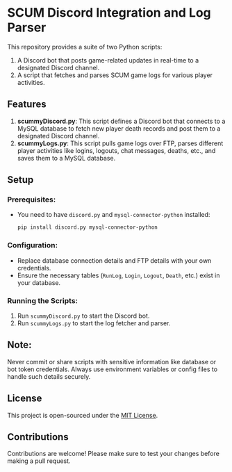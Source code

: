 # SCUM Discord Integration and Log Parser

This repository provides a suite of two Python scripts: 
1. A Discord bot that posts game-related updates in real-time to a designated Discord channel.
2. A script that fetches and parses SCUM game logs for various player activities.

## Features
1. **scummyDiscord.py**: This script defines a Discord bot that connects to a MySQL database to fetch new player death records and post them to a designated Discord channel.
2. **scummyLogs.py**: This script pulls game logs over FTP, parses different player activities like logins, logouts, chat messages, deaths, etc., and saves them to a MySQL database.

## Setup

### Prerequisites:
- You need to have `discord.py` and `mysql-connector-python` installed:
    ```bash
    pip install discord.py mysql-connector-python
    ```

### Configuration:
- Replace database connection details and FTP details with your own credentials.
- Ensure the necessary tables (`RunLog`, `Login`, `Logout`, `Death`, etc.) exist in your database.

### Running the Scripts:
1. Run `scummyDiscord.py` to start the Discord bot.
2. Run `scummyLogs.py` to start the log fetcher and parser.

## Note:
Never commit or share scripts with sensitive information like database or bot token credentials. Always use environment variables or config files to handle such details securely.

## License
This project is open-sourced under the [MIT License](https://opensource.org/licenses/MIT).

## Contributions
Contributions are welcome! Please make sure to test your changes before making a pull request.
